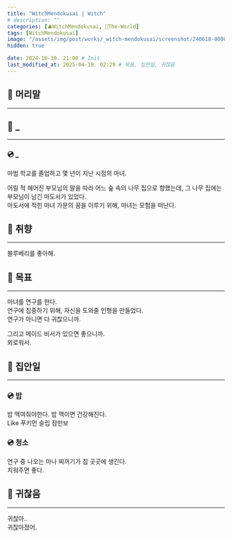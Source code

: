 ```yaml
---
title: "WitchMendokusai | Witch"
# description: ""
categories: [🫐WitchMendokusai, 🥥The-World]
tags: [WitchMendokusai]
image: "/assets/img/post/works/_witch-mendokusai/screenshot/240618-000000.png"
hidden: true

date: 2024-10-30. 21:08 # Init
last_modified_at: 2025-04-19. 02:29 # 목표, 집안일, 귀찮음
---
```


## 📀 머리말

---

## 📀 _

---

### 💿 _

마법 학교를 졸업하고 몇 년이 지난 시점의 마녀.  

어릴 적 헤어진 부모님의 말을 따라 어느 숲 속의 나무 집으로 향했는데,
그 나무 집에는 부모님이 남긴 마도서가 있었다.  
마도서에 적힌 마녀 가문의 꿈을 이루기 위해, 마녀는 모험을 떠난다.  

## 📀 취향

---

블루베리를 좋아해.  

## 📀 목표

---

마녀를 연구를 한다.  
연구에 집중하기 위해, 자신을 도와줄 인형을 만들었다.  
연구가 아니면 다 귀찮으니까.  

그리고 메이드 비서가 있으면 좋으니까.  
외로워서.  

## 📀 집안일

---

### 💿 밥

밥 맥여줘야한다. 밥 맥이면 건강해진다.  
Like 푸키먼 슬립 잠만보  

### 💿 청소

연구 중 나오는 마나 찌꺼기가 집 곳곳에 생긴다.  
치워주면 좋다.  

## 📀 귀찮음

---

귀찮아..  
귀찮아졌어.  
